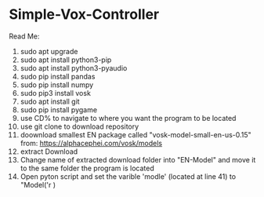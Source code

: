 # Simple-Vox-Controller
Read Me:

1.	sudo apt upgrade
2.	sudo apt install python3-pip
3.	sudo apt install python3-pyaudio
4.	sudo pip install pandas
5.	sudo pip install numpy
6.	sudo pip3 install vosk
7.	sudo apt install git
8.	sudo pip install pygame
9.	use CD% to navigate to where you want the program to be located
10.	use git clone to download repository
11.	doownload smallest EN package called "vosk-model-small-en-us-0.15" from: https://alphacephei.com/vosk/models
12.	extract Download
13.	Change name of extracted download folder into "EN-Model" and move it to the same folder the program is located
14.	Open pyton script and set the varible 'modle' (located at line 41) to "Model('r <EN-Model folder location>)




